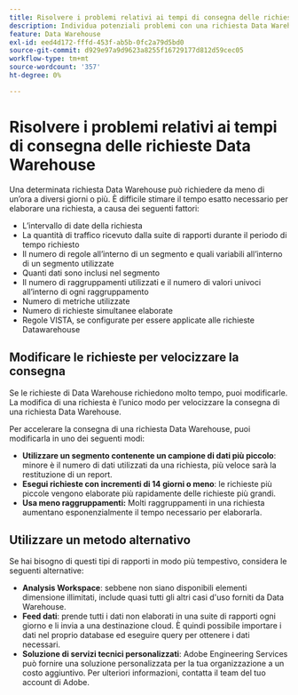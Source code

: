 ```yaml
---
title: Risolvere i problemi relativi ai tempi di consegna delle richieste di Data Warehouse
description: Individua potenziali problemi con una richiesta Data Warehouse che possono prolungare i tempi di consegna.
feature: Data Warehouse
exl-id: eed4d172-fffd-453f-ab5b-0fc2a79d5bd0
source-git-commit: d929e97a9d9623a8255f16729177d812d59cec05
workflow-type: tm+mt
source-wordcount: '357'
ht-degree: 0%

---
```


# Risolvere i problemi relativi ai tempi di consegna delle richieste Data Warehouse

Una determinata richiesta Data Warehouse può richiedere da meno di un’ora a diversi giorni o più. È difficile stimare il tempo esatto necessario per elaborare una richiesta, a causa dei seguenti fattori:

* L’intervallo di date della richiesta
* La quantità di traffico ricevuto dalla suite di rapporti durante il periodo di tempo richiesto
* Il numero di regole all’interno di un segmento e quali variabili all’interno di un segmento utilizzate
* Quanti dati sono inclusi nel segmento
* Il numero di raggruppamenti utilizzati e il numero di valori univoci all’interno di ogni raggruppamento
* Numero di metriche utilizzate
* Numero di richieste simultanee elaborate
* Regole VISTA, se configurate per essere applicate alle richieste Datawarehouse

## Modificare le richieste per velocizzare la consegna

Se le richieste di Data Warehouse richiedono molto tempo, puoi modificarle. La modifica di una richiesta è l’unico modo per velocizzare la consegna di una richiesta Data Warehouse.

Per accelerare la consegna di una richiesta Data Warehouse, puoi modificarla in uno dei seguenti modi:

* **Utilizzare un segmento contenente un campione di dati più piccolo**: minore è il numero di dati utilizzati da una richiesta, più veloce sarà la restituzione di un report.
* **Esegui richieste con incrementi di 14 giorni o meno**: le richieste più piccole vengono elaborate più rapidamente delle richieste più grandi.
* **Usa meno raggruppamenti:** Molti raggruppamenti in una richiesta aumentano esponenzialmente il tempo necessario per elaborarla.

## Utilizzare un metodo alternativo

Se hai bisogno di questi tipi di rapporti in modo più tempestivo, considera le seguenti alternative:

* **Analysis Workspace**: sebbene non siano disponibili elementi dimensione illimitati, include quasi tutti gli altri casi d&#39;uso forniti da Data Warehouse.
* **Feed dati**: prende tutti i dati non elaborati in una suite di rapporti ogni giorno e li invia a una destinazione cloud. È quindi possibile importare i dati nel proprio database ed eseguire query per ottenere i dati necessari.
* **Soluzione di servizi tecnici personalizzati**: Adobe Engineering Services può fornire una soluzione personalizzata per la tua organizzazione a un costo aggiuntivo. Per ulteriori informazioni, contatta il team del tuo account di Adobe.
